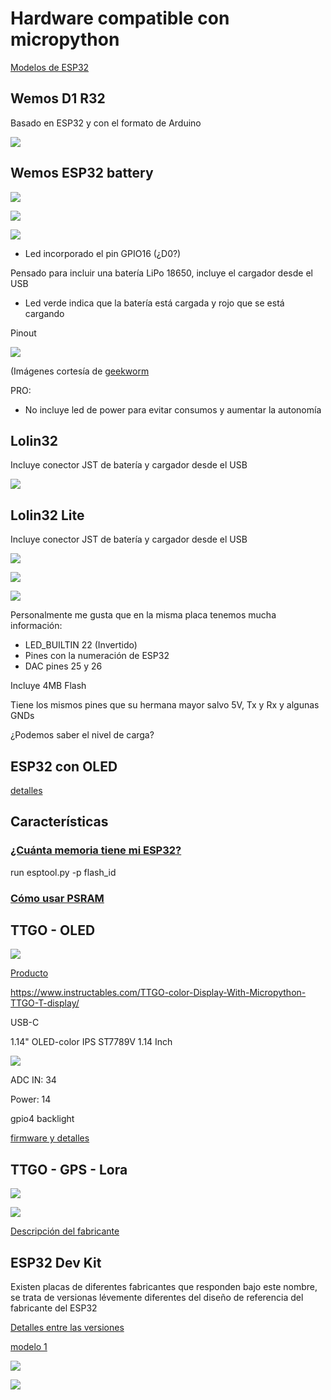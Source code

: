 # Hardware compatible con micropython

[Modelos de ESP32](https://www.espressif.com/en/products/modules)


## Wemos D1 R32

Basado en ESP32 y con el formato de Arduino

![](./images/Wemos_D1_R32_pinout.jpeg)


## Wemos ESP32 battery

![](./images/300px-ESP32-Board-with-18650-1.jpg)

![](./images/300px-ESP32-Board-with-18650-2.jpg)

![](./images/300px-SP32-Board-with-18650-3.jpg)


* Led incorporado el pin GPIO16 (¿D0?)

Pensado para incluir una batería LiPo 18650, incluye el cargador desde el USB
* Led verde indica que la batería está cargada y rojo que se está cargando


Pinout

![](./images/600px-ESP32-Board-with-18650-5.jpg)


(Imágenes cortesía de [geekworm](https://wiki.geekworm.com/WEMOS_ESP32_Board_with_18650_Battery_Holder)


PRO: 
* No incluye led de power para evitar consumos y aumentar la autonomía

## Lolin32

Incluye conector JST de batería y cargador desde el USB

![](./images/wemos-lolin32-esp-wroom-32-espressif.jpg)

## Lolin32 Lite

Incluye conector JST de batería y cargador desde el USB

![](./images/WEMOS-LOLIN32-Lite-V1-0-0.jpg)

![](./images/WEMOS-LOLIN32-Lite-V1-0-0_back.jpg)


![](./images/ESP32-Lolin32-Lite-Rev1.jpg)

Personalmente me gusta que en la misma placa tenemos mucha información:
* LED_BUILTIN 22 (Invertido)
* Pines con la numeración de ESP32
* DAC pines 25 y 26

Incluye 4MB Flash

Tiene los mismos pines que su hermana mayor salvo 5V, Tx y Rx y algunas GNDs

¿Podemos saber el nivel de carga?

## ESP32 con OLED

[detalles](https://wiki.geekworm.com/WEMOS_ESP32_Board_with_OLED)

## Características

### [¿Cuánta memoria tiene mi ESP32?](https://stackoverflow.com/questions/39631011/how-to-determine-flash-size-of-nodemcu)


run esptool.py -p <serial-port> flash_id 

### [Cómo usar PSRAM](https://thingpulse.com/esp32-how-to-use-psram/)

## TTGO - OLED

![](./images/TTGO_oeld_front.jpg)

[Producto](http://www.lilygo.cn/prod_view.aspx?Id=1126)




https://www.instructables.com/TTGO-color-Display-With-Micropython-TTGO-T-display/

USB-C

1.14" OLED-color IPS ST7789V 1.14 Inch

![](./images/TTGO-color-pinout.jpg)

ADC IN: 34

Power: 14

gpio4 backlight

[firmware y detalles](https://github.com/Xinyuan-LilyGO/TTGO-T-Display)

## TTGO - GPS - Lora

![](./images/AR1507-TTGO-LORA-ESP32-V2.jpg)

![](./images/AR1507-TTGO-LORA-ESP32-V3-500x500.jpg)


[Descripción del fabricante](https://github.com/LilyGO/TTGO-T-Beamls)

## ESP32 Dev Kit

Existen placas de diferentes fabricantes que responden bajo este nombre, se trata de versionas lévemente diferentes del diseño de referencia del fabricante del ESP32

[Detalles entre las versiones](https://www.studiopieters.nl/esp32-pinout/)

[modelo 1 ](https://descubrearduino.com/esp32-modulo-esp32-wroom-gpio-pinout/)

![](./images/ESP32-pinout-728x450.jpg)

![](./images/wroom32_pinout.jpg)